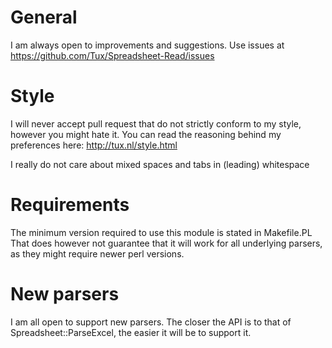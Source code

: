 # General

I am always open to improvements and suggestions. Use issues at
https://github.com/Tux/Spreadsheet-Read/issues

# Style

I will never accept pull request that do not strictly conform to my
style, however you might hate it. You can read the reasoning behind
my preferences here: http://tux.nl/style.html

I really do not care about mixed spaces and tabs in (leading) whitespace

# Requirements

The minimum version required to use this module is stated in Makefile.PL
That does however not guarantee that it will work for all underlying
parsers, as they might require newer perl versions.

# New parsers

I am all open to support new parsers. The closer the API is to that of
Spreadsheet::ParseExcel, the easier it will be to support it.
